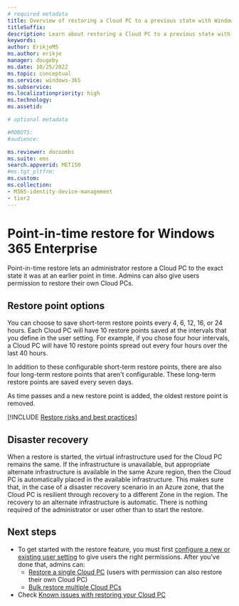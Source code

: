 ```yaml
---
# required metadata
title: Overview of restoring a Cloud PC to a previous state with Windows 365 Enterprise
titleSuffix:
description: Learn about restoring a Cloud PC to a previous state with Windows 365 Enterprise.
keywords:
author: ErikjeMS 
ms.author: erikje
manager: dougeby
ms.date: 10/25/2022
ms.topic: conceptual
ms.service: windows-365
ms.subservice:
ms.localizationpriority: high
ms.technology:
ms.assetid: 

# optional metadata

#ROBOTS:
#audience:

ms.reviewer: docoombs
ms.suite: ems
search.appverid: MET150
#ms.tgt_pltfrm:
ms.custom: 
ms.collection:
- M365-identity-device-management
- tier2
---
```


# Point-in-time restore for Windows 365 Enterprise

Point-in-time restore lets an administrator restore a Cloud PC to the exact state it was at an earlier point in time. Admins can also give users permission to restore their own Cloud PCs.

## Restore point options

You can choose to save short-term restore points every 4, 6, 12, 16, or 24 hours. Each Cloud PC will have 10 restore points saved at the intervals that you define in the user setting. For example, if you chose four hour intervals, a Cloud PC will have 10 restore points spread out every four hours over the last 40 hours.

In addition to these configurable short-term restore points, there are also four long-term restore points that aren't configurable. These long-term restore points are saved every seven days.

As time passes and a new restore point is added, the oldest restore point is removed.

[!INCLUDE [Restore risks and best practices](../includes/restore-risks-best-practices.md)]

## Disaster recovery

When a restore is started, the virtual infrastructure used for the Cloud PC remains the same. If the infrastructure is unavailable, but appropriate alternate infrastructure is available in the same Azure region, then the Cloud PC is automatically placed in the available infrastructure. This makes sure that, in the case of a disaster recovery scenario in an Azure zone, that the Cloud PC is resilient through recovery to a different Zone in the region. The recovery to an alternate infrastructure is automatic. There is nothing required of the administrator or user other than to start the restore.

<!-- ########################## -->
## Next steps

- To get started with the restore feature, you must first [configure a new or existing user setting](restore-configure.md) to give users the right permissions. After you’ve done that, admins can:
  - [Restore a single Cloud PC](restore-single-cloud-pc.md) (users with permission can also restore their own Cloud PC)
  - [Bulk restore multiple Cloud PCs](restore-bulk.md)
- Check [Known issues with restoring your Cloud PC](known-issues-enterprise.md)
